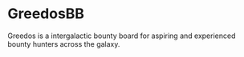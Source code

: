 # GreedosBB
Greedos is a intergalactic bounty board for aspiring and experienced bounty hunters across the galaxy. 
